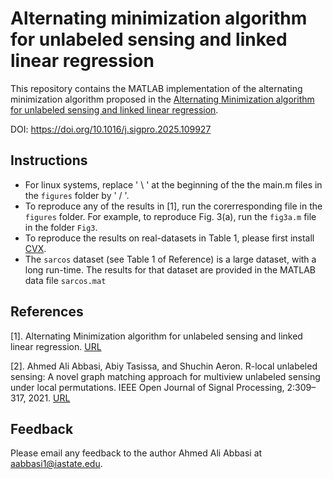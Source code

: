 # Alternating minimization algorithm for unlabeled sensing and linked linear regression
This repository contains the MATLAB implementation of the alternating minimization algorithm proposed in the [Alternating Minimization algorithm for unlabeled sensing and
linked linear regression](https://arxiv.org/pdf/2211.07621).

DOI: https://doi.org/10.1016/j.sigpro.2025.109927

## Instructions
* For linux systems, replace ' \ ' at the beginning of the the main.m files in the `figures` folder by ' / '.
* To reproduce any of the results in [1], run the corerresponding file in the `figures` folder. For example, to reproduce Fig. 3(a), run  the `fig3a.m` file in the folder `Fig3`. 
* To reproduce the results on real-datasets in Table 1, please first install [CVX](https://cvxr.com/cvx/).
* The `sarcos` dataset (see Table 1 of Reference) is a large dataset, with a long run-time. The results for that dataset are provided in the MATLAB data file `sarcos.mat`

## References
[1].  Alternating Minimization algorithm for unlabeled sensing and linked linear regression. [URL](https://arxiv.org/pdf/2211.07621)

[2]. Ahmed Ali Abbasi, Abiy Tasissa, and Shuchin Aeron. R-local unlabeled sensing: A novel graph matching approach for multiview unlabeled sensing under local permutations. IEEE Open Journal of Signal Processing, 2:309–317, 2021.
[URL](https://ieeexplore.ieee.org/document/9440727)


## Feedback
Please email any feedback to the author Ahmed Ali Abbasi at aabbasi1@iastate.edu.
